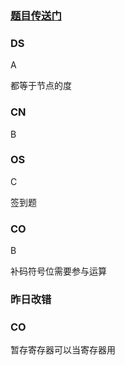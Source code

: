 ### [题目传送门](https://mp.weixin.qq.com/s/7hW3fo_eKHqQguq7jVkFGQ)

### DS  
A  

都等于节点的度
### CN  
B


### OS  
C  

签到题
### CO  
B

补码符号位需要参与运算  
### 昨日改错  
### CO
暂存寄存器可以当寄存器用
